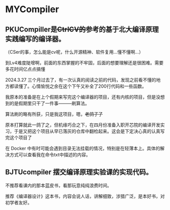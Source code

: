 # MYCompiler

## PKUCompiller是~~CtrlCV的~~参考的基于北大编译原理实践编写的编译器。
（CSer的事，怎么能是cv呢，什么开源精神、软件复用...懂不懂啊...）

到Lv4难度陡增啊，前面的东西掌握的不牢固，后面的想要理解还是很困难。需要多花时间亿点点搞懂

2024.3.27 
三个月过去了，有一次认真的阅读之前的代码，发现之前看不懂的地方都读懂了。心情愉悦之余在这个下午又补全了200行代码和一些函数。

我原本的准备是在上个假期来写完这个编译器的项目，还有内核的项目，但是没想到的是假期里只干了一件事———刷算法。

算法刷的略有所获，只是我这项目，嗯，~~老鸽子了~~

原本打算就此一鸽了之，但机缘巧合之下，在四月份准备入职开芯院的编译开发实习，于是又把这个项目从早已落灰的仓库中翻检起来。这会是下定决心真的认真写完这个项目了

在 Docker 中有时可能会遇到目录无法挂载的情况，特别是在轻薄本上。具体的解决方式可以查看我在命令txt中描述的内容。

## BJTUcompiler 摆交编译原理实验课的实现代码。
不推荐看课内的那本蓝皮书，看那玩意纯纯浪费时间。

推荐《编译器设计》这本书，内容会说人话，讲解细致，涉猎广泛，是本好书，对初学者友好。


